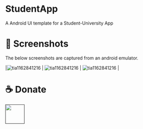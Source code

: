 # StudentApp

A Android UI template for a Student-University App

# 📸 Screenshots
The below screenshots are captured from an android emulator.

[//]: # (| ![tia1162841216]&#40;https://user-images.githubusercontent.com/29589003/66491484-806a6980-ead2-11e9-9b34-d2069f4dfbb5.png&#41; [YouTube]&#40;https://www.youtube.com/watch?v=koe24A-kybo&#41; . [Code]&#40;food_app/&#41; | | |)

|![tia1162841216](https://user-images.githubusercontent.com/64703334/218111342-17df2df6-13d0-4a13-a7fe-cbc80871a9db.jpeg) | ![tia1162841216](https://user-images.githubusercontent.com/64703334/218111342-17df2df6-13d0-4a13-a7fe-cbc80871a9db.jpeg) | ![tia1162841216](https://user-images.githubusercontent.com/64703334/218111342-17df2df6-13d0-4a13-a7fe-cbc80871a9db.jpeg) |

# ☕️ Donate
<a href=""><img src="https://cdn.buymeacoffee.com/buttons/v2/default-yellow.png" height="60"></a>